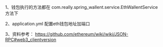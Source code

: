 1、钱包执行的方法都在
          com.really.spring_wallent.service.EthWallentService 方法下
          
2、application.yml 
       配置eth钱包地址加端口
       
       
3、资料参考：
     https://github.com/ethereum/wiki/wiki/JSON-RPC#web3_clientversion               